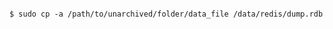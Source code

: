 <!-- usedin: [ _includes/_inlines/AddOns/common/database-backups/database-backups_note.md] -->

```

$ sudo cp -a /path/to/unarchived/folder/data_file /data/redis/dump.rdb

```

